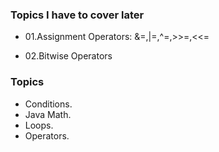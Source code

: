### Topics I have to cover later
* <p>01.Assignment Operators: &=,|=,^=,>>=,<<=</p>
* <p>02.Bitwise Operators</p>

### Topics
* Conditions.
* Java Math.
* Loops.
* Operators.